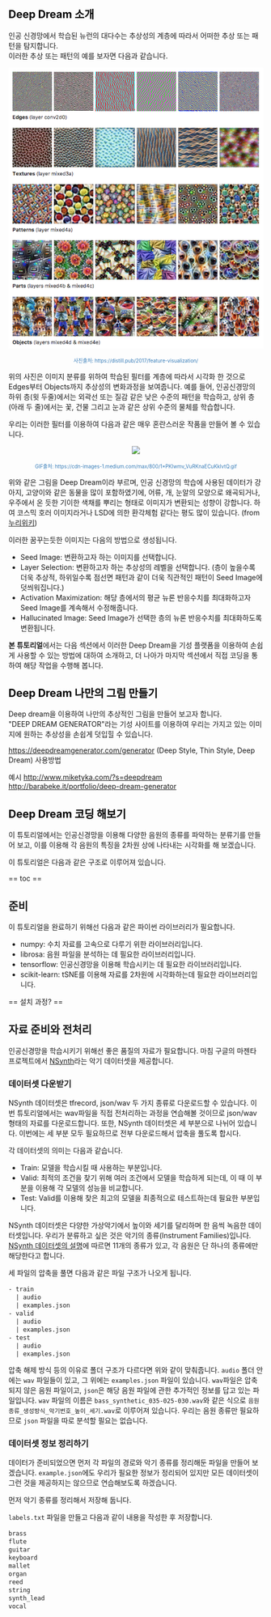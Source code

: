 <h2><a name="d1" style="color:black; text-decoration:none;">Deep Dream 소개</a></h2>


인공 신경망에서 학습된 뉴런의 대다수는 추상성의 계층에 따라서 어떠한 추상 또는 패턴을 탐지합니다.<br/>
이러한 추상 또는 패턴의 예를 보자면 다음과 같습니다.

<p align="center"> 
<img src="./filters.png">
</p>

<p align="center" style="color:#337ab7; font-size: 0.7em;">사진출처: https://distill.pub/2017/feature-visualization/</p>

위의 사진은 이미지 분류를 위하여 학습된 필터를 계층에 따라서 시각화 한 것으로 Edges부터 Objects까지 추상성의 변화과정을 보여줍니다. 예를 들어, 인공신경망의 하위 층(윗 두줄)에서는 외곽선 또는 질감 같은 낮은 수준의 패턴을 학습하고, 상위 층(아래 두 줄)에서는 꽃, 건물 그리고 눈과 같은 상위 수준의 물체를 학습합니다.<br/>

우리는 이러한 필터를 이용하여 다음과 같은 매우 혼란스러운 작품을 만들어 볼 수 있습니다. 

<p align="center"> 
<img src="https://cdn-images-1.medium.com/max/800/1*PKIwmv_VuRKnaECuKkIvtQ.gif">
</p>
<p align="center" style="color:#337ab7; font-size: 0.7em;">GIF출처: https://cdn-images-1.medium.com/max/800/1*PKIwmv_VuRKnaECuKkIvtQ.gif</p>

위와 같은 그림을 Deep Dream이라 부르며, 인공 신경망의 학습에 사용된 데이터가 강아지, 고양이와 같은 동물을 많이 포함하였기에, 어류, 개, 눈알의 모양으로 왜곡되거나, 우주에서 온 듯한 기이한 색채를 뿌리는 형태로 이미지가 변환되는 성향이 강합니다. 하여 코스믹 호러 이미지라거나 LSD에 의한 환각체험 같다는 평도 많이 있습니다. (from <a href="http://nuriwiki.net/wiki/index.php/Google_Deep_Dream" target="_blank">누리위키</a>)

이러한 꿈꾸는듯한 이미지는 다음의 방법으로 생성됩니다. <br/>

- Seed Image: 변환하고자 하는 이미지를 선택합니다.
- Layer Selection: 변환하고자 하는 추상성의 레벨을 선택합니다. (층이 높을수록 더욱 추상적, 하위일수록 점선면 패턴과 같이 더욱 직관적인 패턴이 Seed Image에 덧씌워집니다.)
- Activation Maximization: 해당 층에서의 평균 뉴론 반응수치를 최대화하고자 Seed Image를 계속해서 수정해줍니다.
- Hallucinated Image: Seed Image가 선택한 층의 뉴론 반응수치를 최대화하도록 변환됩니다. 

**본 튜토리얼**에서는 다음 섹션에서 이러한 Deep Dream을 기성 플랫폼을 이용하여 손쉽게 사용할 수 있는 방법에 대하여 소개하고, 더 나아가 마지막 섹션에서 직접 코딩을 통하여 해당 작업을 수행해 봅니다.

<h2><a name="d2" style="color:black; text-decoration:none;">Deep Dream 나만의 그림 만들기</a></h2>

Deep dream을 이용하여 나만의 추상적인 그림을 만들어 보고자 합니다.<br/>
<a href="https://deepdreamgenerator.com/generator" style="text-decoration:none;transition: color ease 0.7s;" target="_blank">"DEEP DREAM GENERATOR"</a>라는 기성 사이트를 이용하여 우리는 가지고 있는 이미지에 원하는 추상성을 손쉽게 덧입힐 수 있습니다.




https://deepdreamgenerator.com/generator (Deep Style, Thin Style, Deep Dream)
사용방법


예시
http://www.miketyka.com/?s=deepdream
http://barabeke.it/portfolio/deep-dream-generator


<h2><a name="d3" style="color:black; text-decoration:none;">Deep Dream 코딩 해보기</a></h2>


이 튜토리얼에서는 인공신경망을 이용해 다양한 음원의 종류를 파악하는 분류기를 만들어 보고, 이를 이용해 각 음원의 특징을 2차원 상에 나타내는 시각화를 해 보겠습니다.

이 튜토리얼은 다음과 같은 구조로 이루어져 있습니다.

== toc ==

## 준비

이 튜토리얼을 완료하기 위해선 다음과 같은 파이썬 라이브러리가 필요합니다.

- numpy: 수치 자료를 고속으로 다루기 위한 라이브러리입니다.
- librosa: 음원 파일을 분석하는 데 필요한 라이브러리입니다.
- tensorflow: 인공신경망을 이용해 학습시키는 데 필요한 라이브러리입니다.
- scikit-learn: tSNE를 이용해 자료를 2차원에 시각화하는데 필요한 라이브러리입니다.

== 설치 과정? ==

## 자료 준비와 전처리

인공신경망을 학습시키기 위해선 좋은 품질의 자료가 필요합니다. 마침 구글의 마젠타 프로젝트에서 [NSynth](https://magenta.tensorflow.org/datasets/nsynth)라는 악기 데이터셋을 제공합니다.

### 데이터셋 다운받기

NSynth 데이터셋은 tfrecord, json/wav 두 가지 종류로 다운로드할 수 있습니다. 이번 튜토리얼에서는 wav파일을 직접 전처리하는 과정을 연습해볼 것이므로 json/wav 형태의 자료를 다운로드합니다. 또한, NSynth 데이터셋은 세 부분으로 나뉘어 있습니다. 이번에는 세 부분 모두 필요하므로 전부 다운로드해서 압축을 풀도록 합시다.

각 데이터셋의 의미는 다음과 같습니다.
- Train: 모델을 학습시킬 때 사용하는 부분입니다.
- Valid: 최적의 조건을 찾기 위해 여러 조건에서 모델을 학습하게 되는데, 이 때 이 부분을 이용해 각 모델의 성능을 비교합니다.
- Test: Valid를 이용해 찾은 최고의 모델을 최종적으로 테스트하는데 필요한 부분입니다.

NSynth 데이터셋은 다양한 가상악기에서 높이와 세기를 달리하며 한 음씩 녹음한 데이터셋입니다. 우리가 분류하고 싶은 것은 악기의 종류(Instrument Families)입니다. [NSynth 데이터셋의 설명](https://magenta.tensorflow.org/datasets/nsynth#instrument-families)에 따르면 11개의 종류가 있고, 각 음원은 단 하나의 종류에만 해당한다고 합니다.

세 파일의 압축을 풀면 다음과 같은 파일 구조가 나오게 됩니다.

```
- train
  | audio
  | examples.json
- valid
  | audio
  | examples.json
- test
  | audio
  | examples.json
```

압축 해제 방식 등의 이유로 폴더 구조가 다르다면 위와 같이 맞춰줍니다. `audio` 폴더 안에는 `wav` 파일들이 있고, 그 위에는 `examples.json` 파일이 있습니다. `wav`파일은 압축되지 않은 음원 파일이고, `json`은 해당 음원 파일에 관한 추가적인 정보를 답고 있는 파일입니다. `wav` 파일의 이름은 `bass_synthetic_035-025-030.wav`와 같은 식으로 `음원종류_생성방식_악기번호_높이_세기.wav`로 이루어져 있습니다. 우리는 음원 종류만 필요하므로 `json` 파일을 따로 분석할 필요는 없습니다.

### 데이터셋 정보 정리하기

데이터가 준비되었으면 먼저 각 파일의 경로와 악기 종류를 정리해둔 파일을 만들어 보겠습니다. `example.json`에도 우리가 필요한 정보가 정리되어 있지만 모든 데이터셋이 그런 것을 제공하지는 않으므로 연습해보도록 하겠습니다.

먼저 악기 종류를 정리해서 저장해 둡니다.

`labels.txt` 파일을 만들고 다음과 같이 내용을 작성한 후 저장합니다.

```bass
brass
flute
guitar
keyboard
mallet
organ
reed
string
synth_lead
vocal
```

